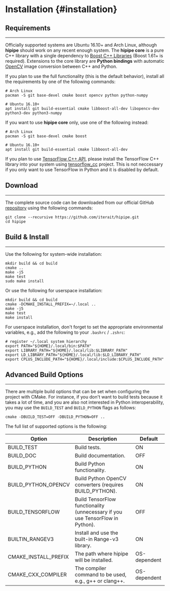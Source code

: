 Installation {#installation}
============

Requirements
------------
---

Officially supported systems are Ubuntu 16.10+ and Arch Linux, although __hipipe__ should
work on any recent enough system. The __hipipe core__ is a pure C++ library with a
single dependency to [Boost C++ Libraries](http://www.boost.org/)
(Boost 1.61+ is required). Extensions to the core library are __Python bindings__ with
automatic [OpenCV](http://opencv.org/) image conversion between C++ and Python.

If you plan to use the full functionality (this is the default behavior),
install all the requirements by one of the following commands:

```
# Arch Linux
pacman -S git base-devel cmake boost opencv python python-numpy

# Ubuntu 16.10+
apt install git build-essential cmake libboost-all-dev libopencv-dev python3-dev python3-numpy
```

If you want to use __hipipe core__ only, use one of the following instead:

```
# Arch Linux
pacman -S git base-devel cmake boost

# Ubuntu 16.10+
apt install git build-essential cmake libboost-all-dev
```

If you plan to use [TensorFlow C++ API](https://www.tensorflow.org/api_guides/cc/guide),
please install the TensorFlow C++ library into your system using
[tensorflow_cc](https://github.com/FloopCZ/tensorflow_cc) project. This is not neccessary
if you only want to use TensorFlow in Python and it is disabled by default.

Download
--------
---

The complete source code can be downloaded from our official GitHub
[repository](https://github.com/iterait/hipipe) using the following commands:

```
git clone --recursive https://github.com/iterait/hipipe.git
cd hipipe
```

Build & Install
---------------
---

Use the following for system-wide installation:

```
mkdir build && cd build
cmake ..
make -j5
make test
sudo make install
```

Or use the following for userspace installation:

```
mkdir build && cd build
cmake -DCMAKE_INSTALL_PREFIX=~/.local ..
make -j5
make test
make install
```

For userspace installation, don't forget to set the appropriate
environmental variables, e.g., add the following to your `.bashrc` / `.zshrc`:
```
# register ~/.local system hierarchy
export PATH="${HOME}/.local/bin:$PATH"
export LIBRARY_PATH="${HOME}/.local/lib:$LIBRARY_PATH"
export LD_LIBRARY_PATH="${HOME}/.local/lib:$LD_LIBRARY_PATH"
export CPLUS_INCLUDE_PATH="${HOME}/.local/include:$CPLUS_INCLUDE_PATH"
```

Advanced Build Options
----------------------
---

There are multiple build options that can be set when configuring the project
with CMake. For instance, if you don't want to build tests because it takes a
lot of time, and you are also not interested in Python interoperability,
you may use the `BUILD_TEST` and `BUILD_PYTHON` flags as follows:

```
cmake -DBUILD_TEST=OFF -DBUILD_PYTHON=OFF ..
```

The full list of supported options is the following:

| Option               | Description                                                                   | Default      |
|----------------------|-------------------------------------------------------------------------------|--------------|
| BUILD_TEST           | Build tests.                                                                  | ON           |
| BUILD_DOC            | Build documentation.                                                          | OFF          |
| BUILD_PYTHON         | Build Python functionality.                                                   | ON           |
| BUILD_PYTHON_OPENCV  | Build Python OpenCV converters (requires BUILD_PYTHON).                       | ON           |
| BUILD_TENSORFLOW     | Build TensorFlow functionality (unnecessary if you use TensorFlow in Python). | OFF          |
| BUILTIN_RANGEV3      | Install and use the built-in Range-v3 library.                                | ON           |
| CMAKE_INSTALL_PREFIX | The path where hipipe will be installed.                                      | OS-dependent |
| CMAKE_CXX_COMPILER   | The compiler command to be used, e.g., g++ or clang++.                        | OS-dependent |
